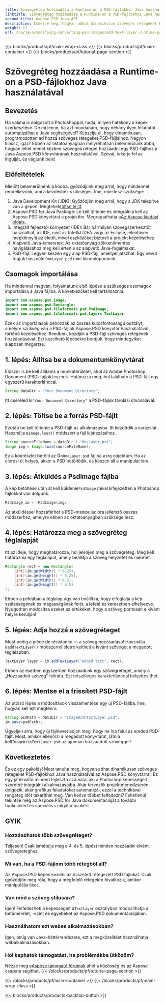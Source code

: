 ```yaml
---
title: Szövegréteg hozzáadása a Runtime-on a PSD-fájlokhoz Java használatával
linktitle: Szövegréteg hozzáadása a Runtime-on a PSD-fájlokhoz Java használatával
second_title: Aspose.PSD Java API
description: Ismerje meg, hogyan adhat dinamikusan szöveges rétegeket PSD-fájlokhoz Java használatával az Aspose.PSD-vel. Kövesse ezt a lépésről lépésre bemutató oktatóanyagot az izgalmas automatizálási lehetőségekért.
weight: 17
url: /hu/java/modifying-converting-psd-images/add-text-layer-runtime-psd-files/
---
```


{{< blocks/products/pf/main-wrap-class >}}
{{< blocks/products/pf/main-container >}}
{{< blocks/products/pf/tutorial-page-section >}}

# Szövegréteg hozzáadása a Runtime-on a PSD-fájlokhoz Java használatával

## Bevezetés
Ha valaha is dolgozott a Photoshoppal, tudja, milyen hatékony a képek szerkesztése. De mi lenne, ha azt mondanám, hogy néhány ilyen feladatot automatizálhat a Java segítségével? Képzelje el, hogy dinamikusan, programozottan ad hozzá szöveges rétegeket PSD-fájljaihoz. Nagyon klassz, igaz? Ebben az oktatóanyagban mélyrehatóan belemerülünk abba, hogyan lehet menet közben szöveges réteget hozzáadni egy PSD-fájlhoz a Java Aspose.PSD könyvtárának használatával. Szóval, tekerje fel az ingujját, és vágjunk bele!
## Előfeltételek
Mielőtt belemerülnénk a kódba, győződjünk meg arról, hogy mindennel rendelkezünk, ami a kezdéshez szükséges. Íme, mire lesz szüksége:
1.  Java Development Kit (JDK): Győződjön meg arról, hogy a JDK telepítve van a gépen. Megteheti[töltse le itt](https://www.oracle.com/java/technologies/javase-jdk11-downloads.html).
2.  Aspose.PSD for Java Package: Le kell töltenie és integrálnia kell az Aspose.PSD könyvtárat a projektbe. Megragadhatja a[Az Aspose kiadási oldala](https://releases.aspose.com/psd/java/).
3. Integrált fejlesztői környezet (IDE): Bár bármilyen szövegszerkesztőt használhat, az IDE, mint az IntelliJ IDEA vagy az Eclipse, jelentősen megkönnyíti az életét, mivel eszközöket biztosít a projekt kezeléséhez.
4. Alapvető Java-ismeretek: Az oktatóanyag zökkenőmentes navigálásához meg kell értenie az alapvető Java-fogalmakat.
5.  PSD-fájl: Legyen készen egy alap PSD-fájl, amellyel játszhat. Egy nevűt fogjuk használni`OneLayer.psd` mint kiindulópontunk.
## Csomagok importálása
Ha mindennel megvan, folyamatunk első lépése a szükséges csomagok importálása a Java fájlba. A következőket kell tartalmaznia:
```java
import com.aspose.psd.Image;
import com.aspose.psd.Rectangle;
import com.aspose.psd.fileformats.psd.PsdImage;
import com.aspose.psd.fileformats.psd.layers.TextLayer;
```
Ezek az importálások behozzák az összes kulcsfontosságú osztályt, amelyre szükség van a PSD-fájlok Aspose.PSD könyvtár használatával történő kezeléséhez.
Rendben, kezdjük a PSD-fájl szöveges rétegének hozzáadásával. Ezt kezelhető lépésekre bontjuk, hogy mindegyiket alaposan megértse.
## 1. lépés: Állítsa be a dokumentumkönyvtárat
Először is be kell állítania a munkaterületet, ahol az Adobe Photoshop Document (PSD) fájlok lesznek. Határozza meg, hol található a PSD-fájl egy egyszerű karakterlánccal.
```java
String dataDir = "Your Document Directory"; 
```
 Itt cseréled ki`"Your Document Directory"` a PSD-fájlok tárolási útvonalával.
## 2. lépés: Töltse be a forrás PSD-fájlt
Ezután be kell töltenie a PSD-fájlt az alkalmazásba. Itt kezdődik a varázslat. Használja a`Image.load()` módszert a fájl lejátszásához.
```java
String sourceFileName = dataDir + "OneLayer.psd"; 
Image img = Image.load(sourceFileName);
```
 Ez a kódrészlet betölti az Ön`OneLayer.psd` fájlba a`img` objektum. Ha az elérési út helyes, akkor a PSD betöltődik, és készen áll a manipulációra.
## 3. lépés: Átküldés a PsdImage fájlba
 A kép betöltése után át kell küldenie`PsdImage` mivel kifejezetten a Photoshop fájlokkal van dolgunk.
```java
PsdImage im = (PsdImage)img;
```
Az átküldéssel hozzáférhet a PSD-manipulációra jellemző összes módszerhez, amelyre ebben az oktatóanyagban szüksége lesz.
## 4. lépés: Határozza meg a szövegréteg téglalapját
Itt az ideje, hogy meghatározza, hol jelenjen meg a szövegréteg. Meg kell határoznia egy téglalapot, amely beállítja a szöveg helyzetét és méretét.
```java
Rectangle rect = new Rectangle(
    (int)(im.getWidth() * 0.25),
    (int)(im.getHeight() * 0.25),
    (int)(im.getWidth() * 0.5),
    (int)(im.getHeight() * 0.5)
);
```
Ebben a példában a téglalap úgy van beállítva, hogy elfoglalja a kép szélességének és magasságának felét, a lefelé és keresztben elhelyezve. Nyugodtan módosítsa ezeket az értékeket, hogy a szöveg pontosan a kívánt helyre kerüljön!
## 5. lépés: Adja hozzá a szövegréteget
 Most pedig a pièce de résistance — a szöveg hozzáadása! Használja a`addTextLayer()` módszerrel életre keltheti a kívánt szöveget a megadott téglalapban.
```java
TextLayer layer = im.addTextLayer("Added text", rect);
```
Ebben az esetben egyszerűen hozzáadunk egy szövegréteget, amely a „Hozzáadott szöveg” feliratú. Ezt tetszőleges karakterlánccal helyettesítheti.
## 6. lépés: Mentse el a frissített PSD-fájlt
Az utolsó lépés a módosítások visszamentése egy új PSD-fájlba. Íme, hogyan kell ezt megtenni:
```java
String psdPath = dataDir + "ImageWithTextLayer.psd";
im.save(psdPath);
```
 Ügyeljen arra, hogy új fájlnevet adjon meg, hogy ne írja felül az eredeti PSD-fájlt. Most, amikor ellenőrzi a megadott könyvtárat, látnia kell`ImageWithTextLayer.psd` az újonnan hozzáadott szöveggel!
## Következtetés
És ez egy pakolás! Most tanulta meg, hogyan adhat dinamikusan szöveges rétegeket PSD-fájlokhoz Java használatával az Aspose.PSD könyvtárral. Ez egy játékváltó minden fejlesztő számára, aki a Photoshop képességeit szeretné integrálni alkalmazásaiba. Akár tervezők projektmenedzserén dolgozik, akár grafikus feladatokat automatizál, ezzel a technikával rengeteg időt takaríthat meg.
Van kedve többet felfedezni? Feltétlenül tekintse meg az Aspose.PSD for Java dokumentációját a további funkciókért és speciális szolgáltatásokért.
## GYIK
### Hozzáadhatok több szövegréteget?
Teljesen! Csak ismételje meg a 4. és 5. lépést minden hozzáadni kívánt szövegréteghez.
### Mi van, ha a PSD-fájlom több rétegből áll?
Az Aspose.PSD képes kezelni az összetett rétegezett PSD fájlokat. Csak győződjön meg róla, hogy a megfelelő rétegekre hivatkozik, amikor manipulálja őket.
### Van mód a szöveg stílusára?
 Igen! Felfedezheti a képességeit a`TextLayer` osztályban módosíthatja a betűméretet, -színt és egyebeket az Aspose.PSD dokumentációjában.
### Használhatom ezt webes alkalmazásokban?
Igen, amíg van Java-háttérrendszere, ezt a megközelítést használhatja webalkalmazásokban.
### Hol kaphatok támogatást, ha problémákba ütközöm?
 Nézze meg a[Aspose támogató fórumok](https://forum.aspose.com/c/psd/34) ahol a közösség és az Aspose csapata segíthet.
{{< /blocks/products/pf/tutorial-page-section >}}

{{< /blocks/products/pf/main-container >}}
{{< /blocks/products/pf/main-wrap-class >}}

{{< blocks/products/products-backtop-button >}}
